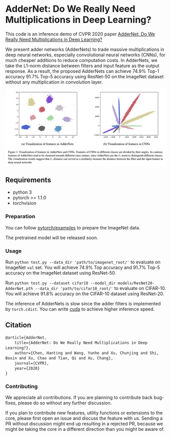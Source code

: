 # AdderNet: Do We Really Need Multiplications in Deep Learning?
This code is an inference demo of CVPR 2020 paper [AdderNet: Do We Really Need Multiplications in Deep Learning?](https://arxiv.org/pdf/1912.13200.pdf) 

We present adder networks (AdderNets) to trade massive multiplications in deep neural networks, especially convolutional neural networks (CNNs), for much cheaper additions to reduce computation costs. In AdderNets, we take the L1-norm distance between filters and input feature as the output response. As a result, the proposed AdderNets can achieve 74.9% Top-1 accuracy 91.7% Top-5 accuracy using ResNet-50 on the ImageNet dataset without any multiplication in convolution layer.

<p align="center">
<img src="figures/visualization.png" width="800">
</p>


## Requirements
- python 3
- pytorch >= 1.1.0
- torchvision

### Preparation
You can follow [pytorch/examples](https://github.com/pytorch/examples/tree/master/imagenet) to prepare the ImageNet data.

The pretrained model will be released soon.

### Usage
Run `python test.py --data_dir 'path/to/imagenet_root/'` to evaluate on ImageNet `val` set. You will achieve 74.9% Top accuracy and 91.7% Top-5 accuracy on the ImageNet dataset using ResNet-50.

Run `python test.py --dataset cifar10 --model_dir models/ResNet20-AdderNet.pth --data_dir 'path/to/cifar10_root/'` to evaluate on CIFAR-10. You will achieve 91.8% accuracy on the CIFAR-10 dataset using ResNet-20.

The inference of AdderNets is slow since the adder filters is implemented by `torch.cdist`. You can write [cuda](https://docs.nvidia.com/cuda/cuda-samples/index.html) to achieve higher inference speed. 

## Citation
	@article{AdderNet,
		title={AdderNet: Do We Really Need Multiplications in Deep Learning?},
		author={Chen, Hanting and Wang, Yunhe and Xu, Chunjing and Shi, Boxin and Xu, Chao and Tian, Qi and Xu, Chang},
		journal={CVPR},
		year={2020}
	}

### Contributing
We appreciate all contributions. If you are planning to contribute back bug-fixes, please do so without any further discussion.

If you plan to contribute new features, utility functions or extensions to the core, please first open an issue and discuss the feature with us. Sending a PR without discussion might end up resulting in a rejected PR, because we might be taking the core in a different direction than you might be aware of.
